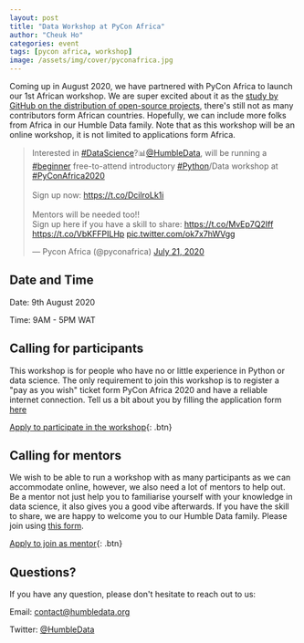 ```yaml
---
layout: post
title: "Data Workshop at PyCon Africa"
author: "Cheuk Ho"
categories: event
tags: [pycon africa, workshop]
image: /assets/img/cover/pyconafrica.jpg
---
```


Coming up in August 2020, we have partnered with PyCon Africa to launch our 1st African workshop. We are super excited about it as the [study by GitHub on the distribution of open-source projects](https://octoverse.github.com/), there's still not as many contributors form African countries. Hopefully, we can include more folks from Africa in our Humble Data family. Note that as this workshop will be an online workshop, it is not limited to applications form Africa.

<blockquote class="twitter-tweet"><p lang="en" dir="ltr">Interested in <a href="https://twitter.com/hashtag/DataScience?src=hash&amp;ref_src=twsrc%5Etfw">#DataScience</a>?📊<a href="https://twitter.com/HumbleData?ref_src=twsrc%5Etfw">@HumbleData</a>, will be running a <a href="https://twitter.com/hashtag/beginner?src=hash&amp;ref_src=twsrc%5Etfw">#beginner</a> free-to-attend introductory <a href="https://twitter.com/hashtag/Python?src=hash&amp;ref_src=twsrc%5Etfw">#Python</a>/Data workshop at <a href="https://twitter.com/hashtag/PyConAfrica2020?src=hash&amp;ref_src=twsrc%5Etfw">#PyConAfrica2020</a><br><br>Sign up now: <a href="https://t.co/DcilroLk1i">https://t.co/DcilroLk1i</a><br><br>Mentors will be needed too!! <br>Sign up here if you have a skill to share: <a href="https://t.co/MvEp7Q2Iff">https://t.co/MvEp7Q2Iff</a> <a href="https://t.co/VbKFFPILHp">https://t.co/VbKFFPILHp</a> <a href="https://t.co/ok7x7hWVgg">pic.twitter.com/ok7x7hWVgg</a></p>&mdash; Pycon Africa (@pyconafrica) <a href="https://twitter.com/pyconafrica/status/1285542003070074880?ref_src=twsrc%5Etfw">July 21, 2020</a></blockquote> <script async src="https://platform.twitter.com/widgets.js" charset="utf-8"></script>

## Date and Time

Date: 9th August 2020

Time: 9AM - 5PM WAT

## Calling for participants

This workshop is for people who have no or little experience in Python or data science. The only requirement to join this workshop is to register a "pay as you wish" ticket form PyCon Africa 2020 and have a reliable internet connection. Tell us a bit about you by filling the application form [here](https://t.co/DcilroLk1i?amp=1)

[Apply to participate in the workshop](https://t.co/DcilroLk1i?amp=1){: .btn}

## Calling for mentors

We wish to be able to run a workshop with as many participants as we can accommodate online, however, we also need a lot of mentors to help out. Be a mentor not just help you to familiarise yourself with your knowledge in data science, it also gives you a good vibe afterwards. If you have the skill to share, we are happy to welcome you to our Humble Data family. Please join using [this form](https://t.co/MvEp7Q2Iff?amp=1).

[Apply to join as mentor](https://t.co/MvEp7Q2Iff?amp=1){: .btn}

## Questions?

If you have any question, please don't hesitate to reach out to us:

Email: contact@humbledata.org

Twitter: [@HumbleData](https://twitter.com/HumbleData)
